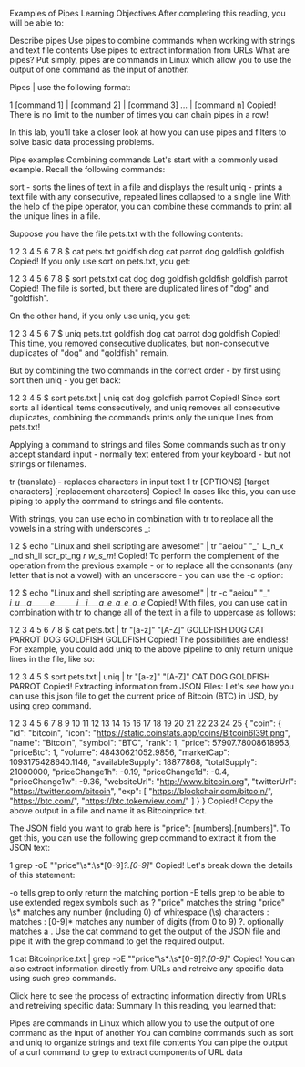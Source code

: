 Examples of Pipes
Learning Objectives
After completing this reading, you will be able to:

Describe pipes
Use pipes to combine commands when working with strings and text file contents
Use pipes to extract information from URLs
What are pipes?
Put simply, pipes are commands in Linux which allow you to use the output of one command as the input of another.



Pipes | use the following format:

1
[command 1] | [command 2] | [command 3] ... | [command n]
Copied!
There is no limit to the number of times you can chain pipes in a row!

In this lab, you'll take a closer look at how you can use pipes and filters to solve basic data processing problems.

Pipe examples
Combining commands
Let's start with a commonly used example. Recall the following commands:

sort - sorts the lines of text in a file and displays the result
uniq - prints a text file with any consecutive, repeated lines collapsed to a single line
With the help of the pipe operator, you can combine these commands to print all the unique lines in a file.

Suppose you have the file pets.txt with the following contents:

1
2
3
4
5
6
7
8
$ cat pets.txt
goldfish
dog
cat
parrot
dog
goldfish
goldfish
Copied!
If you only use sort on pets.txt, you get:

1
2
3
4
5
6
7
8
$ sort pets.txt
cat
dog
dog
goldfish
goldfish
goldfish
parrot
Copied!
The file is sorted, but there are duplicated lines of "dog" and "goldfish".

On the other hand, if you only use uniq, you get:

1
2
3
4
5
6
7
$ uniq pets.txt
goldfish
dog
cat
parrot
dog
goldfish
Copied!
This time, you removed consecutive duplicates, but non-consecutive duplicates of "dog" and "goldfish" remain.

But by combining the two commands in the correct order - by first using sort then uniq - you get back:

1
2
3
4
5
$ sort pets.txt | uniq
cat
dog
goldfish
parrot
Copied!
Since sort sorts all identical items consecutively, and uniq removes all consecutive duplicates, combining the commands prints only the unique lines from pets.txt!

Applying a command to strings and files
Some commands such as tr only accept standard input - normally text entered from your keyboard - but not strings or filenames.

tr (translate) - replaces characters in input text
1
tr [OPTIONS] [target characters] [replacement characters]
Copied!
In cases like this, you can use piping to apply the command to strings and file contents.

With strings, you can use echo in combination with tr to replace all the vowels in a string with underscores _:

1
2
$ echo "Linux and shell scripting are awesome\!" | tr "aeiou" "_"
L_n_x _nd sh_ll scr_pt_ng _r_ _w_s_m_!
Copied!
To perform the complement of the operation from the previous example - or to replace all the consonants (any letter that is not a vowel) with an underscore - you can use the -c option:

1
2
$ echo "Linux and shell scripting are awesome\!" | tr -c "aeiou" "_"
_i_u__a_____e______i__i___a_e_a_e_o_e_
Copied!
With files, you can use cat in combination with tr to change all of the text in a file to uppercase as follows:

1
2
3
4
5
6
7
8
$ cat pets.txt | tr "[a-z]" "[A-Z]"
GOLDFISH
DOG
CAT
PARROT
DOG
GOLDFISH
GOLDFISH
Copied!
The possibilities are endless! For example, you could add uniq to the above pipeline to only return unique lines in the file, like so:

1
2
3
4
5
$ sort pets.txt | uniq | tr "[a-z]" "[A-Z]"
CAT
DOG
GOLDFISH
PARROT
Copied!
Extracting information from JSON Files:
Let's see how you can use this json file to get the current price of Bitcoin (BTC) in USD, by using grep command.

1
2
3
4
5
6
7
8
9
10
11
12
13
14
15
16
17
18
19
20
21
22
23
24
25
{
  "coin": {
    "id": "bitcoin",
    "icon": "https://static.coinstats.app/coins/Bitcoin6l39t.png",
    "name": "Bitcoin",
    "symbol": "BTC",
    "rank": 1,
    "price": 57907.78008618953,
    "priceBtc": 1,
    "volume": 48430621052.9856,
    "marketCap": 1093175428640.1146,
    "availableSupply": 18877868,
    "totalSupply": 21000000,
    "priceChange1h": -0.19,
    "priceChange1d": -0.4,
    "priceChange1w": -9.36,
    "websiteUrl": "http://www.bitcoin.org",
    "twitterUrl": "https://twitter.com/bitcoin",
    "exp": [
      "https://blockchair.com/bitcoin/",
      "https://btc.com/",
      "https://btc.tokenview.com/"
    ]
  }
}
Copied!
Copy the above output in a file and name it as Bitcoinprice.txt.

The JSON field you want to grab here is "price": [numbers].[numbers]". To get this, you can use the following grep command to extract it from the JSON text:

1
grep -oE "\"price\"\s*:\s*[0-9]*?\.[0-9]*"
Copied!
Let's break down the details of this statement:

-o tells grep to only return the matching portion
-E tells grep to be able to use extended regex symbols such as ?
\"price\" matches the string "price"
\s* matches any number (including 0) of whitespace (\s) characters
: matches :
[0-9]* matches any number of digits (from 0 to 9)
?\. optionally matches a .
Use the cat command to get the output of the JSON file and pipe it with the grep command to get the required output.

1
cat Bitcoinprice.txt | grep -oE "\"price\"\s*:\s*[0-9]*?\.[0-9]*"
Copied!
You can also extract information directly from URLs and retreive any specific data using such grep commands.

Click here to see the process of extracting information directly from URLs and retreiving specific data:
Summary
In this reading, you learned that:

Pipes are commands in Linux which allow you to use the output of one command as the input of another
You can combine commands such as sort and uniq to organize strings and text file contents
You can pipe the output of a curl command to grep to extract components of URL data
